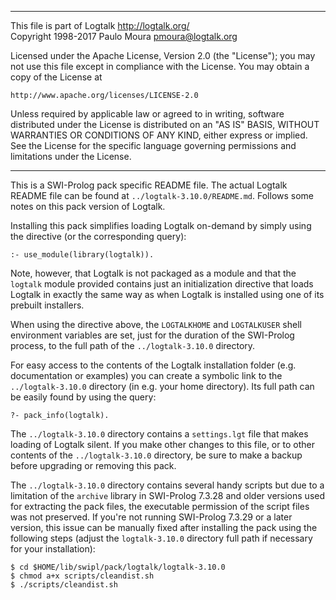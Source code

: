 ________________________________________________________________________

This file is part of Logtalk <http://logtalk.org/>  
Copyright 1998-2017 Paulo Moura <pmoura@logtalk.org>

Licensed under the Apache License, Version 2.0 (the "License");
you may not use this file except in compliance with the License.
You may obtain a copy of the License at

    http://www.apache.org/licenses/LICENSE-2.0

Unless required by applicable law or agreed to in writing, software
distributed under the License is distributed on an "AS IS" BASIS,
WITHOUT WARRANTIES OR CONDITIONS OF ANY KIND, either express or implied.
See the License for the specific language governing permissions and
limitations under the License.
________________________________________________________________________


This is a SWI-Prolog pack specific README file. The actual Logtalk
README file can be found at `../logtalk-3.10.0/README.md`. Follows
some notes on this pack version of Logtalk.

Installing this pack simplifies loading Logtalk on-demand by simply
using the directive (or the corresponding query):

	:- use_module(library(logtalk)).

Note, however, that Logtalk is not packaged as a module and that the
`logtalk` module provided contains just an initialization directive
that loads Logtalk in exactly the same way as when Logtalk is installed
using one of its prebuilt installers.

When using the directive above, the `LOGTALKHOME` and `LOGTALKUSER`
shell environment variables are set, just for the duration of the
SWI-Prolog process, to the full path of the `../logtalk-3.10.0`
directory.

For easy access to the contents of the Logtalk installation folder
(e.g. documentation or examples) you can create a symbolic link to the
`../logtalk-3.10.0` directory (in e.g. your home directory). Its full
path can be easily found by using the query:

	?- pack_info(logtalk).

The `../logtalk-3.10.0` directory contains a `settings.lgt` file that
makes loading of Logtalk silent. If you make other changes to this file,
or to other contents of the `../logtalk-3.10.0` directory, be sure to
make a backup before upgrading or removing this pack.

The `../logtalk-3.10.0` directory contains several handy scripts but due
to a limitation of the `archive` library in SWI-Prolog 7.3.28 and older
versions used for extracting the pack files, the executable permission
of the script files was not preserved. If you're not running SWI-Prolog
7.3.29 or a later version, this issue can be manually fixed after installing
the pack using the following steps (adjust the `logtalk-3.10.0` directory
full path if necessary for your installation):

	$ cd $HOME/lib/swipl/pack/logtalk/logtalk-3.10.0
	$ chmod a+x scripts/cleandist.sh
	$ ./scripts/cleandist.sh
